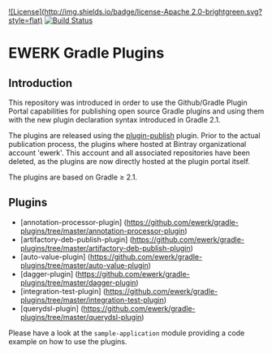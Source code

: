 [![License](http://img.shields.io/badge/license-Apache 2.0-brightgreen.svg?style=flat)](http://www.apache.org/licenses/LICENSE-2.0) [![Build Status](http://img.shields.io/travis/ewerk/gradle-plugins.svg?style=flat)](https://travis-ci.org/ewerk/gradle-plugins)

# EWERK Gradle Plugins
## Introduction
This repository was introduced in order to use the Github/Gradle Plugin Portal
capabilities for publishing open source Gradle plugins and using them with the new plugin
declaration syntax introduced in Gradle 2.1.

The plugins are released using the [plugin-publish](https://plugins.gradle.org/plugin/com.gradle.plugin-publish) plugin.
Prior to the actual publication process, the plugins where hosted at Bintray organizational
account 'ewerk'. This account and all associated repositories have been deleted, as the plugins
are now directly hosted at the plugin portal itself.

The plugins are based on Gradle ≥ 2.1.

## Plugins
* [annotation-processor-plugin] (https://github.com/ewerk/gradle-plugins/tree/master/annotation-processor-plugin)
* [artifactory-deb-publish-plugin] (https://github.com/ewerk/gradle-plugins/tree/master/artifactory-deb-publish-plugin)
* [auto-value-plugin] (https://github.com/ewerk/gradle-plugins/tree/master/auto-value-plugin)
* [dagger-plugin] (https://github.com/ewerk/gradle-plugins/tree/master/dagger-plugin)
* [integration-test-plugin] (https://github.com/ewerk/gradle-plugins/tree/master/integration-test-plugin)
* [querydsl-plugin] (https://github.com/ewerk/gradle-plugins/tree/master/querydsl-plugin)

Please have a look at the `sample-application` module providing a code example on how to use the
plugins.